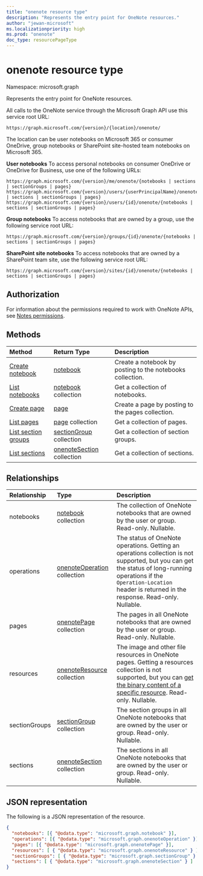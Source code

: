 ```yaml
---
title: "onenote resource type"
description: "Represents the entry point for OneNote resources."
author: "jewan-microsoft"
ms.localizationpriority: high
ms.prod: "onenote"
doc_type: resourcePageType
---
```


# onenote resource type

Namespace: microsoft.graph

Represents the entry point for OneNote resources.

All calls to the OneNote service through the Microsoft Graph API use this service root URL:

```http
https://graph.microsoft.com/{version}/{location}/onenote/ 
```

The location can be user notebooks on Microsoft 365 or consumer OneDrive, group notebooks or SharePoint site-hosted team notebooks on Microsoft 365. 

**User notebooks** To access personal notebooks on consumer OneDrive or OneDrive for Business, use one of the following URLs:

```http
https://graph.microsoft.com/{version}/me/onenote/{notebooks | sections | sectionGroups | pages} 
https://graph.microsoft.com/{version}/users/{userPrincipalName}/onenote/{notebooks | sections | sectionGroups | pages} 
https://graph.microsoft.com/{version}/users/{id}/onenote/{notebooks | sections | sectionGroups | pages} 
```

**Group notebooks** To access notebooks that are owned by a group, use the following service root URL:

```http
https://graph.microsoft.com/{version}/groups/{id}/onenote/{notebooks | sections | sectionGroups | pages} 
```
**SharePoint site notebooks** To access notebooks that are owned by a SharePoint team site, use the following service root URL:

```http
https://graph.microsoft.com/{version}/sites/{id}/onenote/{notebooks | sections | sectionGroups | pages} 
```
## Authorization

For information about the permissions required to work with OneNote APIs, see [Notes permissions](/graph/permissions-reference#notes-permissions).


## Methods

| Method		   | Return Type	|Description|
|:---------------|:--------|:----------|
|[Create notebook](../api/onenote-post-notebooks.md) |[notebook](notebook.md)| Create a notebook by posting to the notebooks collection.|
|[List notebooks](../api/onenote-list-notebooks.md) |[notebook](notebook.md) collection| Get a collection of notebooks.|
|[Create page](../api/onenote-post-pages.md) |[page](page.md)| Create a page by posting to the pages collection.|
|[List pages](../api/onenote-list-pages.md) |[page](page.md) collection| Get a collection of pages.|
|[List section groups](../api/onenote-list-sectiongroups.md) |[sectionGroup](sectiongroup.md) collection| Get a collection of section groups.|
|[List sections](../api/onenote-list-sections.md) |[onenoteSection](section.md) collection| Get a collection of sections.|

## Relationships
| Relationship | Type	|Description|
|:---------------|:--------|:----------|
|notebooks|[notebook](notebook.md) collection|The collection of OneNote notebooks that are owned by the user or group. Read-only. Nullable.|
|operations|[onenoteOperation](onenoteoperation.md) collection |The status of OneNote operations. Getting an operations collection is not supported, but you can get the status of long-running operations if the `Operation-Location` header is returned in the response. Read-only. Nullable.|
|pages|[onenotePage](page.md) collection|The pages in all OneNote notebooks that are owned by the user or group.  Read-only. Nullable.|
|resources|[onenoteResource](resource.md) collection |The image and other file resources in OneNote pages. Getting a resources collection is not supported, but you can [get the binary content of a specific resource](resource.md). Read-only. Nullable.|
|sectionGroups|[sectionGroup](sectiongroup.md) collection|The section groups in all OneNote notebooks that are owned by the user or group.  Read-only. Nullable.|
|sections|[onenoteSection](section.md) collection|The sections in all OneNote notebooks that are owned by the user or group.  Read-only. Nullable.|


## JSON representation
The following is a JSON representation of the resource.
<!--{
  "blockType": "resource",
  "baseType": "microsoft.graph.entity",
  "@odata.type": "microsoft.graph.onenote"
}-->
```json
{
  "notebooks": [{ "@odata.type": "microsoft.graph.notebook" }],
  "operations": [{ "@odata.type": "microsoft.graph.onenoteOperation" }],
  "pages": [{ "@odata.type": "microsoft.graph.onenotePage" }],
  "resources": [ { "@odata.type": "microsoft.graph.onenoteResource" } ],
  "sectionGroups": [ { "@odata.type": "microsoft.graph.sectionGroup" } ],
  "sections": [ { "@odata.type": "microsoft.graph.onenoteSection" } ]
}
```

<!-- uuid: 8fcb5dbc-d5aa-4681-8e31-b001d5168d79
2015-10-25 14:57:30 UTC -->
<!-- {
  "type": "#page.annotation",
  "description": "onenote resource",
  "keywords": "",
  "section": "documentation",
  "tocPath": ""
}-->

